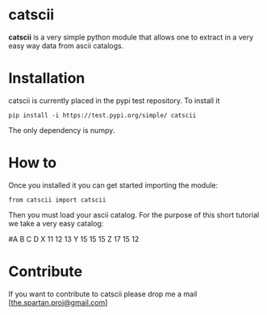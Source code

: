 # catscii

**catscii** is a very simple python module that allows one to extract in a very easy way data from ascii catalogs. 


Installation
============

catscii is currently placed in the pypi test repository.
To install it 

    pip install -i https://test.pypi.org/simple/ catscii

The only dependency is numpy.

How to
======

Once you installed it you can get started importing the module:

    from catscii import catscii 

Then you must load your ascii catalog. For the purpose of this short tutorial we take a very easy catalog: 

   #A	 B	C	D 
    X	 11	12	13 
    Y	 15	15	15 
    Z	 17	15	12




Contribute
==========
If you want to contribute to catscii please drop me a mail [the.spartan.proj@gmail.com]



